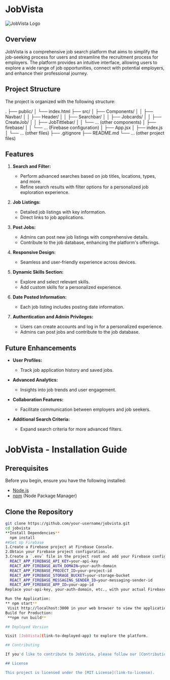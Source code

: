 # JobVista

![JobVista Logo]("https://firebasestorage.googleapis.com/v0/b/portfolio-6467b.appspot.com/o/Job%20offers-rafiki.png?alt=media&token=64c4b2d9-4fba-401f-87f4-3296c6d1580f")

## Overview

JobVista is a comprehensive job search platform that aims to simplify the job-seeking process for users and streamline the recruitment process for employers. The platform provides an intuitive interface, allowing users to explore a wide range of job opportunities, connect with potential employers, and enhance their professional journey.

## Project Structure

The project is organized with the following structure:

.
├── public/
│ └── index.html
├── src/
│ ├── Components/
│ │ ├── Navbar/
│ │ ├── Header/
│ │ ├── Searchbar/
│ │ ├── Jobcards/
│ │ ├── CreateJob/
│ │ ├── JobTittlebar/
│ │ └── ... (other components)
│ ├── firebase/
│ │ └── ... (Firebase configuration)
│ ├── App.jsx
│ ├── index.js
│ └── ... (other files)
├── .gitignore
├── README.md
└── ... (other project files)


## Features

1. **Search and Filter:**
   - Perform advanced searches based on job titles, locations, types, and more.
   - Refine search results with filter options for a personalized job exploration experience.

2. **Job Listings:**
   - Detailed job listings with key information.
   - Direct links to job applications.

3. **Post Jobs:**
   - Admins can post new job listings with comprehensive details.
   - Contribute to the job database, enhancing the platform's offerings.

4. **Responsive Design:**
   - Seamless and user-friendly experience across devices.

5. **Dynamic Skills Section:**
   - Explore and select relevant skills.
   - Add custom skills for a personalized experience.

6. **Date Posted Information:**
   - Each job listing includes posting date information.

7. **Authentication and Admin Privileges:**
   - Users can create accounts and log in for a personalized experience.
   - Admins can post jobs and contribute to the job database.

## Future Enhancements

- **User Profiles:**
  - Track job application history and saved jobs.

- **Advanced Analytics:**
  - Insights into job trends and user engagement.

- **Collaboration Features:**
  - Facilitate communication between employers and job seekers.

- **Additional Search Criteria:**
  - Expand search criteria for more advanced filters.

# JobVista - Installation Guide

## Prerequisites

Before you begin, ensure you have the following installed:

- [Node.js](https://nodejs.org/)
- [npm](https://www.npmjs.com/) (Node Package Manager)

## Clone the Repository

```bash
git clone https://github.com/your-username/jobvista.git
cd jobvista
**Install Dependencies**
  npm install
##Set Up Firebase
1.Create a Firebase project at Firebase Console.
2.Obtain your Firebase project configuration.
3.Create a `.env` file in the project root and add your Firebase configuration:
  REACT_APP_FIREBASE_API_KEY=your-api-key
  REACT_APP_FIREBASE_AUTH_DOMAIN=your-auth-domain
  REACT_APP_FIREBASE_PROJECT_ID=your-project-id
  REACT_APP_FIREBASE_STORAGE_BUCKET=your-storage-bucket
  REACT_APP_FIREBASE_MESSAGING_SENDER_ID=your-messaging-sender-id
  REACT_APP_FIREBASE_APP_ID=your-app-id
Replace your-api-key, your-auth-domain, etc., with your actual Firebase project details.

Run the Application:
** npm start**
 Visit http://localhost:3000 in your web browser to view the application.
Build for Production:
 **npm run build**

## Deployed Version

Visit [JobVista](link-to-deployed-app) to explore the platform.

## Contributing

If you'd like to contribute to JobVista, please follow our [Contribution Guidelines](link-to-contributing-guide).

## License

This project is licensed under the [MIT License](link-to-license).
